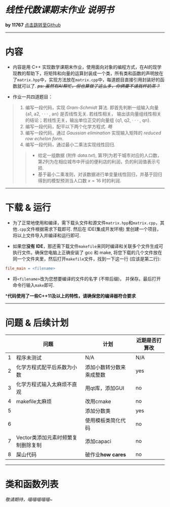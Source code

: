 # *线性代数课期末作业 说明书* 
**by 11767** [点击跳转至Github](https://github.com/Universal-Idiot/matrix-2025-spring-finial-assignment-SDSZ)
___
# 内容
- 内容是用 C++ 实现数学课期末作业，使用面向对象的编程方式，在AI的现学现教的帮助下，将矩阵和向量的运算封装成一个类，所有类和函数的声明放在了```matrix.hpp```中，实现方法放在```matrix.cpp```中，每道题目直接引用封装好的函数就可以了. 
~~*ps: 虽然有AI帮忙，但也算做了这么多，你俩要不请我杯奶茶？*~~ 

- 作业一共四道题目： 
>  1. 编写一段代码，实现 *Gram-Schmidt* 算法. 即首先判断一组输入向量 {a1, a2, · · · , an} 是否线性无关. 若线性相关， 输出该向量组线性相关的结论；若线性无关，输出单位正交的向量组 {q1, q2, · · · , qn}.
> 2. 编写一段代码，配平以下两个化学方程式. 
> *略*
> 3. 编写一段代码，通过 *Gaussian elimination* 实现输入矩阵的 *reduced row echelon form*.
> 4. 编写一段代码，通过最小二乘法实现线性回归.
>> - 给定一组数据 (附件 *data.txt*), 第*1*列为若干城市对应的人口数，第*2*列为在相应城市中开设的便利店的利润，负的利润值表示亏损. 
>> - 基于最小二乘准则，对该数据进行单变量线性回归，并基于回归得到的模型预测当人口数 $x=16$ 时的利润.
___
# 下载 & 运行
- 为了正常地使用和编译，需下载头文件和源文件```matrix.hpp```和```matrix.cpp```，其他```.cpp```文件根据需求下载即可. 然后在 IDE(集成开发环境) 里创建一个项目，将以上文件导入并编译和运行即可. 

- 如果您**没有 IDE**，那还需下载文件`makefile`来同时编译和关联多个文件生成可执行文件。确保您电脑上正确安装了 gcc 和 make, 将您下载的几个文件放在同一个文件夹里，然后打开`makefile`文件，找到一下这一行 (应该是第二行): 

```makefile
file_main = <filename>
```
- 将`<filename>`改为您想要编译的文件的名字 (不带后缀)， 并保存。最后打开命令行输入`make`即可. 

***代码使用了一些C++11及以上的特性，请确保您的编译器符合要求**
___
# 问题 & 后续计划 
||问题|计划|近期是否打算改|
|---|---|---|---|
|1|程序未测试|N/A|N/A|
|2|化学方程式配平后系数为小数|添加小数转分数来乘成整数|yes|
|3|化学方程式输入太麻烦不直观|用qt库，添加GUI|no|
|4|makefile太麻烦|改用cmake|no|
|5||添加分数类|yes|
|6||使用模板类简化代码|no|
|7|Vector类添加元素时频繁复制删除复制|添加capaci|no|
|8|屎山代码|破作业**how cares**|no|

___
# 类和函数列表
*敬请期待，喵喵喵喵喵~*